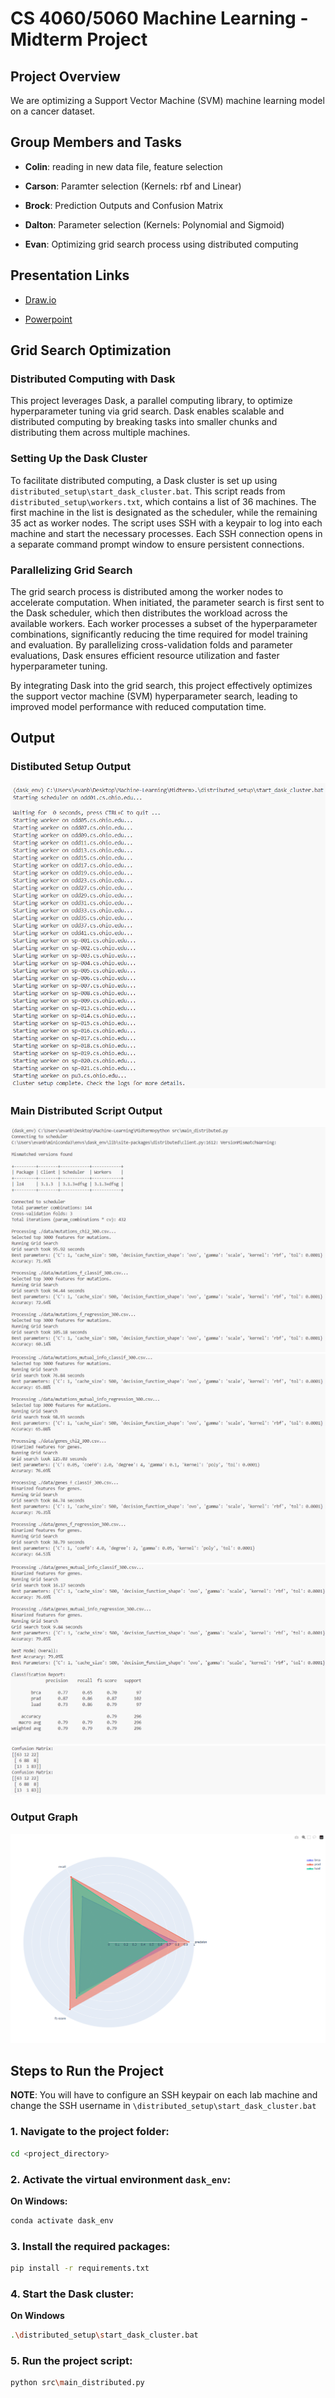 # CS 4060/5060 Machine Learning - Midterm Project

## Project Overview
We are optimizing a Support Vector Machine (SVM) machine learning model on a cancer dataset.

## Group Members and Tasks

- **Colin**: reading in new data file, feature selection

- **Carson**: Paramter selection (Kernels: rbf and Linear)

- **Brock**: Prediction Outputs and Confusion Matrix

- **Dalton**: Parameter selection (Kernels: Polynomial and Sigmoid)

- **Evan**: Optimizing grid search process using distributed computing

## Presentation Links
- [Draw.io](https://app.diagrams.net/#G1lqv_qe5vv9x_S6H3pAuoO-kKlxY2O1tK#%7B%22pageId%22%3A%22bdIwfTm87-16Q-w4N2K_%22%7D)

- [Powerpoint](https://catmailohio-my.sharepoint.com/:p:/r/personal/bk893421_ohio_edu/_layouts/15/Doc.aspx?sourcedoc=%7B581CFF1B-9F24-49E7-A363-F56696FEE269%7D&file=Presentation.pptx&wdLOR=c6B91EE72-0536-A24A-90FD-145F82835B53&fromShare=true&action=edit&mobileredirect=true)

## Grid Search Optimization

### Distributed Computing with Dask

This project leverages Dask, a parallel computing library, to optimize hyperparameter tuning via grid search. Dask enables scalable and distributed computing by breaking tasks into smaller chunks and distributing them across multiple machines.

### Setting Up the Dask Cluster

To facilitate distributed computing, a Dask cluster is set up using `distributed_setup\start_dask_cluster.bat`. This script reads from `distributed_setup\workers.txt`, which contains a list of 36 machines. The first machine in the list is designated as the scheduler, while the remaining 35 act as worker nodes. The script uses SSH with a keypair to log into each machine and start the necessary processes. Each SSH connection opens in a separate command prompt window to ensure persistent connections.

### Parallelizing Grid Search

The grid search process is distributed among the worker nodes to accelerate computation. When initiated, the parameter search is first sent to the Dask scheduler, which then distributes the workload across the available workers. Each worker processes a subset of the hyperparameter combinations, significantly reducing the time required for model training and evaluation. By parallelizing cross-validation folds and parameter evaluations, Dask ensures efficient resource utilization and faster hyperparameter tuning.

By integrating Dask into the grid search, this project effectively optimizes the support vector machine (SVM) hyperparameter search, leading to improved model performance with reduced computation time.

## Output

### Distibuted Setup Output
![terminal_output](./imgs/distributed_setup_output.png)

### Main Distributed Script Output
![terminal_output](./imgs/main_distributed_output1.png)
![terminal_output](./imgs/main_distributed_output2.png)
![terminal_output](./imgs/main_distributed_output3.png)
![terminal_output](./imgs/main_distributed_output4.png)

### Output Graph
![graph](./imgs/main_distributed_graph.png)

## Steps to Run the Project
**NOTE**: You will have to configure an SSH keypair on each lab machine and change the SSH username in `\distributed_setup\start_dask_cluster.bat`
### 1. Navigate to the project folder:
   ```bash
   cd <project_directory>
   ```
### 2. Activate the virtual environment `dask_env`:

   **On Windows:**
   ```bash
   conda activate dask_env
   ```
### 3. Install the required packages:
   ```bash
   pip install -r requirements.txt
   ```
### 4. Start the Dask cluster:
   **On Windows**
   ```bash
   .\distributed_setup\start_dask_cluster.bat
   ```
### 5. Run the project script:
   ```bash
   python src\main_distributed.py
   ```
